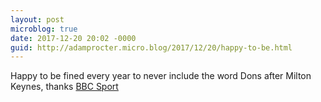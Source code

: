 ```yaml
---
layout: post
microblog: true
date: 2017-12-20 20:02 -0000
guid: http://adamprocter.micro.blog/2017/12/20/happy-to-be.html
---
```

Happy to be fined every year to never include the word Dons after Milton Keynes, thanks [BBC Sport](http://www.bbc.co.uk/sport/football/42425465) 
